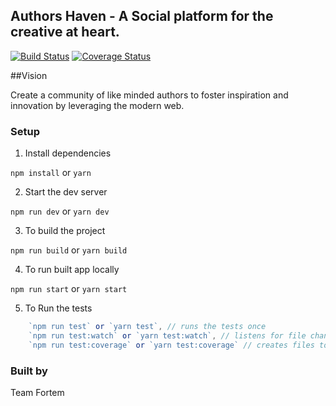 ## Authors Haven - A Social platform for the creative at heart.
[![Build Status](https://travis-ci.com/andela/ah-fortem-frontend.svg?branch=develop)](https://travis-ci.com/andela/ah-fortem-frontend)
[![Coverage Status](https://coveralls.io/repos/github/andela/ah-fortem-frontend/badge.svg?branch=task/166980298-integrate-travis)](https://coveralls.io/github/andela/ah-fortem-frontend?branch=task/166980298-integrate-travis)

##Vision


Create a community of like minded authors to foster inspiration and innovation by leveraging the modern web.


### Setup

1. Install dependencies

`npm install` or `yarn`

2. Start the dev server

`npm run dev` or `yarn dev`

3. To build the project

`npm run build` or `yarn build`

4. To run built app locally

`npm run start` or `yarn start`

5. To Run the tests

```js
    `npm run test` or `yarn test`, // runs the tests once
    `npm run test:watch` or `yarn test:watch`, // listens for file changes and reruns the tests
    `npm run test:coverage` or `yarn test:coverage` // creates files to display coverage
```

### Built by
Team Fortem